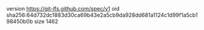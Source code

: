 version https://git-lfs.github.com/spec/v1
oid sha256:64d732dc1883d30ca69b43e2a5cb9da928dd681a1124c1d99f1a5cb198450b0b
size 1462
